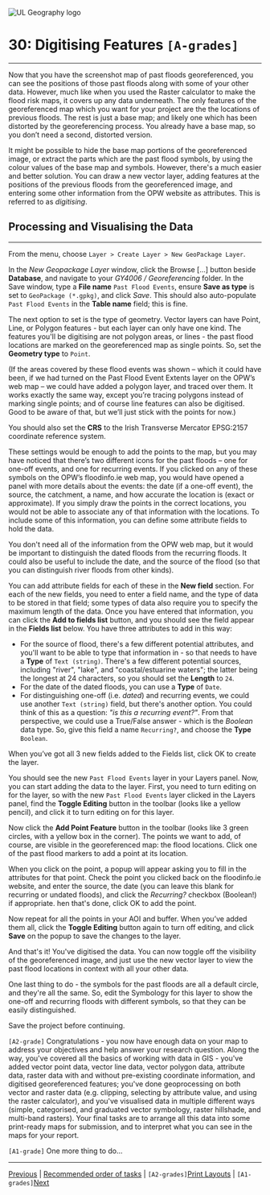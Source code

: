 ![UL Geography logo](../assets/images/GY4006_logo.png)

# 30: Digitising Features ```[A-grades]```
___
Now that you have the screenshot map of past floods georeferenced, you can see the positions of those past floods along with some of your other data. However, much like when you used the Raster calculator to make the flood risk maps, it covers up any data underneath. The only features of the georeferenced map which you want for your project are the the locations of previous floods. The rest is just a base map; and likely one which has been distorted by the georeferencing process. You already have a base map, so you don’t need a second, distorted version.

It might be possible to hide the base map portions of the georeferenced image, or extract the parts which are the past flood symbols, by using the colour values of the base map and symbols. However, there's a much easier and better solution. You can draw a new vector layer, adding features at the positions of the previous floods from the georeferenced image, and entering some other information from the OPW website as attributes. This is referred to as *digitising*.


## Processing and Visualising the Data
___
From the menu, choose ```Layer > Create Layer > New GeoPackage Layer```.

In the *New Geopackage Layer* window, click the Browse [...] button beside **Database**, and navigate to your *GY4006 / Georeferencing* folder. In the Save window, type a **File name** ```Past Flood Events```, ensure **Save as type** is set to ```GeoPackage (*.gpkg)```, and click *Save*. This should also auto-populate ```Past Flood Events``` in the **Table name** field; this is fine.

The next option to set is the type of geometry. Vector layers can have Point, Line, or Polygon features - but each layer can only have one kind. The features you'll be digitising are not polygon areas, or lines -  the past flood locations are marked on the georeferenced map as single points. So, set the **Geometry type** to ```Point```.

(If the areas covered by these flood events was shown – which it could have been, if we had turned on the Past Flood Event Extents layer on the OPW’s web map – we could have added a polygon layer, and traced over them. It works exactly the same way, except you’re tracing polygons instead of marking single points; and of course line features can also be digitised. Good to be aware of that, but we’ll just stick with the points for now.)

You should also set the **CRS** to the Irish Transverse Mercator EPSG:2157 coordinate reference system.

These settings would be enough to add the points to the map, but you may have noticed that there’s two different icons for the past floods – one for one-off events, and one for recurring events. If you clicked on any of these symbols on the OPW’s floodinfo.ie web map, you would have opened a panel with more details about the events: the date (if a one-off event), the source, the catchment, a name, and how accurate the location is (exact or approximate). If you simply draw the points in the correct locations, you would not be able to associate any of that information with the locations. To include some of this information, you can define some attribute fields to hold the data.

You don't need all of the information from the OPW web map, but it would be important to distinguish the dated floods from the recurring floods. It could also be useful to include the date, and the source of the flood (so that you can distinguish river floods from other kinds). 

You can add attribute fields for each of these in the **New field** section. For each of the new fields, you need to enter a field name, and the type of data to be stored in that field; some types of data also require you to specify the maximum length of the data. Once you have entered that information, you can click the **Add to fields list** button, and you should see the field appear in the **Fields list** below. You have three attributes to add in this way: 

- For the source of flood, there's a few different potential attributes, and you'll want to be able to type that information in - so that needs to have a **Type** of ```Text (string)```. There's a few different potential sources, including "river", "lake", and "coastal/estuarine waters"; the latter being the longest at 24 characters, so you should set the **Length** to ```24```.
- For the date of the dated floods, you can use a **Type** of ```Date```.
- For distinguishing one-off (i.e. *dated*) and recurring events, we could use another ```Text (string)``` field, but there's another option. You could think of this as a question: *"is this a recurring event?"*. From that perspective, we could use a True/False answer - which is the *Boolean* data type. So, give this field a name ```Recurring?```, and choose the **Type** ```Boolean```.

When you’ve got all 3 new fields added to the Fields list, click OK to create the layer.

You should see the new ```Past Flood Events``` layer in your Layers panel. Now, you can start adding the data to the layer. First, you need to turn editing on for the layer, so with the new ```Past Flood Events``` layer clicked in the Layers panel, find the **Toggle Editing**  button in the toolbar (looks like a yellow pencil), and click it to turn editing on for this layer.

Now click the **Add Point Feature**  button in the toolbar (looks like 3 green circles, with a yellow box in the corner). The points we want to add, of course, are visible in the georeferenced map: the flood locations. Click one of the past flood markers to add a point at its location.

When you click on the point, a popup will appear asking you to fill in the attributes for that point. Check the point you clicked back on the floodinfo.ie website, and enter the source, the date (you can leave this blank for recurring or undated floods), and click the *Recurring?* checkbox (Boolean!) if appropriate. hen that's done, click OK to add the point.

Now repeat for all the points in your AOI and buffer. When you’ve added them all, click the **Toggle Editing**  button again to turn off editing, and click **Save** on the popup to save the changes to the layer.

And that's it! You've digitised the data. You can now toggle off the visibility of the georeferenced image, and just use the new vector layer to view the past flood locations in context with all your other data.

One last thing to do - the symbols for the past floods are all a default circle, and they're all the same. So, edit the Symbology for this layer to show the one-off and recurring floods with different symbols, so that they can be easily distinguished.

Save the project before continuing.

```[A2-grade]``` Congratulations - you now have enough data on your map to address your objectives and help answer your research question. Along the way, you've covered all the basics of working with data in GIS - you've added vector point data, vector line data, vector polygon data, attribute data, raster data with and without pre-existing coordinate information, and digitised georeferenced features; you've done geoprocessing on both vector and raster data (e.g. clipping, selecting by attribute value, and using the raster calculator), and you've visualised data in multiple different ways (simple, categorised, and graduated vector symbology, raster hillshade, and multi-band rasters). Your final tasks are to arrange all this data into some print-ready maps for submission, and to interpret what you can see in the maps for your report.

```[A1-grade]``` One more thing to do...

___
[Previous](./29_georeferencing.md) | [Recommended order of tasks](./start.md#recommended-order-of-tasks) | ```[A2-grades]```[Print Layouts](./32_print_layouts.md) | ```[A1-grades]```[Next](./31_self_directed.md)